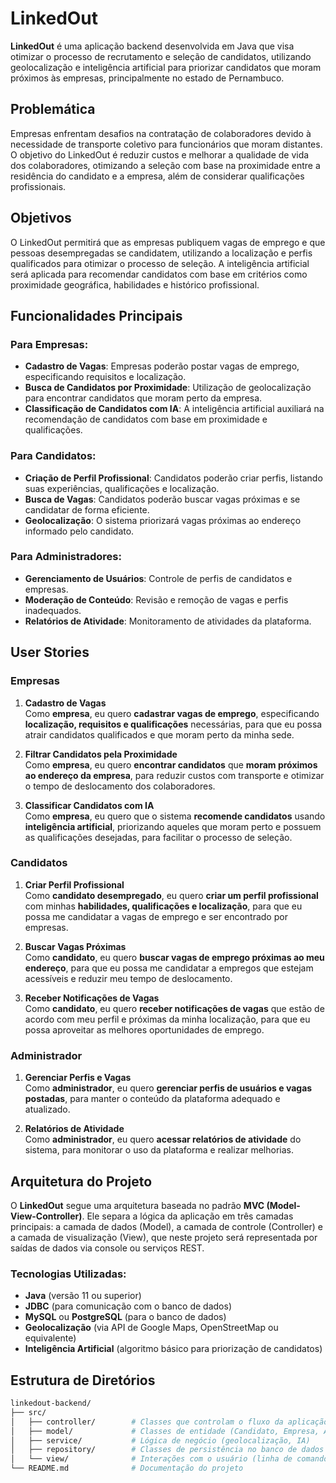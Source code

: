 # LinkedOut

**LinkedOut** é uma aplicação backend desenvolvida em Java que visa otimizar o processo de recrutamento e seleção de candidatos, utilizando geolocalização e inteligência artificial para priorizar candidatos que moram próximos às empresas, principalmente no estado de Pernambuco.

## Problemática

Empresas enfrentam desafios na contratação de colaboradores devido à necessidade de transporte coletivo para funcionários que moram distantes. O objetivo do LinkedOut é reduzir custos e melhorar a qualidade de vida dos colaboradores, otimizando a seleção com base na proximidade entre a residência do candidato e a empresa, além de considerar qualificações profissionais.

## Objetivos

O LinkedOut permitirá que as empresas publiquem vagas de emprego e que pessoas desempregadas se candidatem, utilizando a localização e perfis qualificados para otimizar o processo de seleção. A inteligência artificial será aplicada para recomendar candidatos com base em critérios como proximidade geográfica, habilidades e histórico profissional.

## Funcionalidades Principais

### Para Empresas:
- **Cadastro de Vagas**: Empresas poderão postar vagas de emprego, especificando requisitos e localização.
- **Busca de Candidatos por Proximidade**: Utilização de geolocalização para encontrar candidatos que moram perto da empresa.
- **Classificação de Candidatos com IA**: A inteligência artificial auxiliará na recomendação de candidatos com base em proximidade e qualificações.

### Para Candidatos:
- **Criação de Perfil Profissional**: Candidatos poderão criar perfis, listando suas experiências, qualificações e localização.
- **Busca de Vagas**: Candidatos poderão buscar vagas próximas e se candidatar de forma eficiente.
- **Geolocalização**: O sistema priorizará vagas próximas ao endereço informado pelo candidato.

### Para Administradores:
- **Gerenciamento de Usuários**: Controle de perfis de candidatos e empresas.
- **Moderação de Conteúdo**: Revisão e remoção de vagas e perfis inadequados.
- **Relatórios de Atividade**: Monitoramento de atividades da plataforma.

## User Stories

### Empresas

1. **Cadastro de Vagas**  
   Como **empresa**, eu quero **cadastrar vagas de emprego**, especificando **localização, requisitos e qualificações** necessárias, para que eu possa atrair candidatos qualificados e que moram perto da minha sede.
   
2. **Filtrar Candidatos pela Proximidade**  
   Como **empresa**, eu quero **encontrar candidatos** que **moram próximos ao endereço da empresa**, para reduzir custos com transporte e otimizar o tempo de deslocamento dos colaboradores.

3. **Classificar Candidatos com IA**  
   Como **empresa**, eu quero que o sistema **recomende candidatos** usando **inteligência artificial**, priorizando aqueles que moram perto e possuem as qualificações desejadas, para facilitar o processo de seleção.

### Candidatos

1. **Criar Perfil Profissional**  
   Como **candidato desempregado**, eu quero **criar um perfil profissional** com minhas **habilidades, qualificações e localização**, para que eu possa me candidatar a vagas de emprego e ser encontrado por empresas.

2. **Buscar Vagas Próximas**  
   Como **candidato**, eu quero **buscar vagas de emprego próximas ao meu endereço**, para que eu possa me candidatar a empregos que estejam acessíveis e reduzir meu tempo de deslocamento.

3. **Receber Notificações de Vagas**  
   Como **candidato**, eu quero **receber notificações de vagas** que estão de acordo com meu perfil e próximas da minha localização, para que eu possa aproveitar as melhores oportunidades de emprego.

### Administrador

1. **Gerenciar Perfis e Vagas**  
   Como **administrador**, eu quero **gerenciar perfis de usuários e vagas postadas**, para manter o conteúdo da plataforma adequado e atualizado.

2. **Relatórios de Atividade**  
   Como **administrador**, eu quero **acessar relatórios de atividade** do sistema, para monitorar o uso da plataforma e realizar melhorias.

## Arquitetura do Projeto

O **LinkedOut** segue uma arquitetura baseada no padrão **MVC (Model-View-Controller)**. Ele separa a lógica da aplicação em três camadas principais: a camada de dados (Model), a camada de controle (Controller) e a camada de visualização (View), que neste projeto será representada por saídas de dados via console ou serviços REST.

### Tecnologias Utilizadas:
- **Java** (versão 11 ou superior)
- **JDBC** (para comunicação com o banco de dados)
- **MySQL** ou **PostgreSQL** (para o banco de dados)
- **Geolocalização** (via API de Google Maps, OpenStreetMap ou equivalente)
- **Inteligência Artificial** (algoritmo básico para priorização de candidatos)

## Estrutura de Diretórios

```bash
linkedout-backend/
├── src/
│   ├── controller/        # Classes que controlam o fluxo da aplicação
│   ├── model/             # Classes de entidade (Candidato, Empresa, Administrador)
│   ├── service/           # Lógica de negócio (geolocalização, IA)
│   ├── repository/        # Classes de persistência no banco de dados
│   └── view/              # Interações com o usuário (linha de comando ou serviços REST)
└── README.md              # Documentação do projeto
